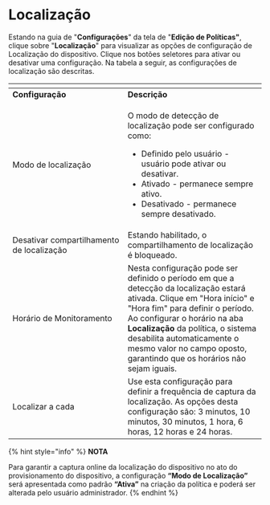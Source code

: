 # Localização

Estando na guia de "**Configurações**" da tela de "**Edição de Políticas"**, clique sobre "**Localização**" para visualizar as opções de configuração de Localização do dispositivo. Clique nos botões seletores para ativar ou desativar uma configuração. Na tabela a seguir, as configurações de localização são descritas.

<table data-header-hidden><thead><tr><th width="213.38054968287526"></th><th></th></tr></thead><tbody><tr><td><strong>Configuração</strong></td><td><strong>Descrição</strong></td></tr><tr><td>Modo de localização</td><td><p>O modo de detecção de localização pode ser configurado como:</p><ul><li>Definido pelo usuário - usuário pode ativar ou desativar.</li><li>Ativado - permanece sempre ativo.</li><li>Desativado - permanece sempre desativado.</li></ul></td></tr><tr><td>Desativar compartilhamento de localização</td><td>Estando habilitado, o compartilhamento de localização é bloqueado.</td></tr><tr><td>Horário de Monitoramento</td><td>Nesta configuração pode ser definido o período em que a detecção da localização estará ativada. Clique em "Hora início" e "Hora fim" para definir o período. Ao configurar o horário na aba <strong>Localização</strong> da política, o sistema desabilita automaticamente o mesmo valor no campo oposto, garantindo que os horários não sejam iguais.</td></tr><tr><td>Localizar a cada</td><td>Use esta configuração para definir a frequência de captura da localização. As opções desta configuração são: 3 minutos, 10 minutos, 30 minutos, 1 hora, 6 horas, 12 horas e 24 horas.</td></tr></tbody></table>

{% hint style="info" %}
**NOTA**

Para garantir a captura online da localização do dispositivo no ato do provisionamento do dispositivo, a configuração **“Modo de Localização”** será apresentada como padrão **“Ativa”** na criação da política e poderá ser alterada pelo usuário administrador.
{% endhint %}

